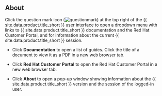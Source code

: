 ## About

Click the question mark icon (![questionmark](../images/questionmark.png))
at the top right of the {{ site.data.product.title_short }} user interface to open a
dropdown menu with links to {{ site.data.product.title_short }} documentation and the Red
Hat Customer Portal, and for information about the current
{{ site.data.product.title_short }} session.

  - Click **Documentation** to open a list of guides. Click the title of
    a document to view it as a PDF in a new web browser tab.

  - Click **Red Hat Customer Portal** to open the Red Hat Customer
    Portal in a new web browser tab.

  - Click **About** to open a pop-up window showing information about
    the {{ site.data.product.title_short }} version and the session of the logged-in
    user.
